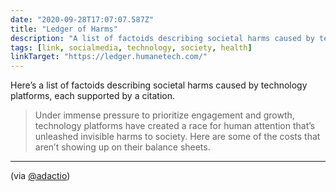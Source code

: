 ```yaml
---
date: "2020-09-28T17:07:07.587Z"
title: "Ledger of Harms"
description: "A list of factoids describing societal harms caused by technology platforms, each supported by a citation."
tags: [link, socialmedia, technology, society, health]
linkTarget: "https://ledger.humanetech.com/"
---
```

Here’s a list of factoids describing societal harms caused by technology platforms, each supported by a citation.

> Under immense pressure to prioritize engagement and growth, technology platforms have created a race for human attention that’s unleashed invisible harms to society. Here are some of the costs that aren’t showing up on their balance sheets.
---
 (via [@adactio](https://twitter.com/adactio))
